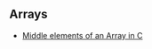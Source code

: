 
## Arrays
- [Middle elements of an Array in C](https://github.com/amelia2802/winter-of-contributing/blob/main/C_CPP/Arrays/middleArray.c)
